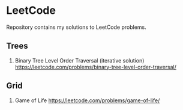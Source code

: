 # LeetCode
Repository contains my solutions to LeetCode problems.

## Trees
1. Binary Tree Level Order Traversal (iterative solution)
https://leetcode.com/problems/binary-tree-level-order-traversal/

## Grid
1. Game of Life
https://leetcode.com/problems/game-of-life/ 

